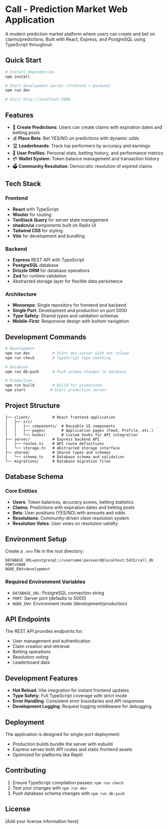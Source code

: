 # Call - Prediction Market Web Application

A modern prediction market platform where users can create and bet on claims/predictions. Built with React, Express, and PostgreSQL using TypeScript throughout.

## Quick Start

```bash
# Install dependencies
npm install

# Start development server (frontend + backend)
npm run dev

# Visit http://localhost:5000
```

## Features

- 🎯 **Create Predictions**: Users can create claims with expiration dates and betting pools
- 💰 **Place Bets**: Bet YES/NO on predictions with dynamic odds
- 🏆 **Leaderboards**: Track top performers by accuracy and earnings
- 👤 **User Profiles**: Personal stats, betting history, and performance metrics
- 💳 **Wallet System**: Token balance management and transaction history
- 🗳️ **Community Resolution**: Democratic resolution of expired claims

## Tech Stack

### Frontend
- **React** with TypeScript
- **Wouter** for routing
- **TanStack Query** for server state management
- **shadcn/ui** components built on Radix UI
- **Tailwind CSS** for styling
- **Vite** for development and bundling

### Backend
- **Express** REST API with TypeScript
- **PostgreSQL** database
- **Drizzle ORM** for database operations
- **Zod** for runtime validation
- Abstracted storage layer for flexible data persistence

### Architecture
- **Monorepo**: Single repository for frontend and backend
- **Single Port**: Development and production on port 5000
- **Type Safety**: Shared types and validation schemas
- **Mobile-First**: Responsive design with bottom navigation

## Development Commands

```bash
# Development
npm run dev          # Start dev server with hot reload
npm run check        # TypeScript type checking

# Database
npm run db:push      # Push schema changes to database

# Production
npm run build        # Build for production
npm start           # Start production server
```

## Project Structure

```
├── client/          # React frontend application
│   ├── src/
│   │   ├── components/  # Reusable UI components
│   │   ├── pages/       # Application pages (Feed, Profile, etc.)
│   │   └── hooks/       # Custom hooks for API integration
├── server/          # Express backend API
│   ├── routes.ts    # API route definitions
│   └── storage.ts   # Abstracted storage interface
├── shared/          # Shared types and schemas
│   └── schema.ts    # Database schema and validation
└── migrations/      # Database migration files
```

## Database Schema

### Core Entities
- **Users**: Token balances, accuracy scores, betting statistics
- **Claims**: Predictions with expiration dates and betting pools
- **Bets**: User positions (YES/NO) with amounts and odds
- **Resolutions**: Community-driven claim resolution system
- **Resolution Votes**: User votes on resolution validity

## Environment Setup

Create a `.env` file in the root directory:

```env
DATABASE_URL=postgresql://username:password@localhost:5432/call_db
PORT=5000
NODE_ENV=development
```

### Required Environment Variables
- `DATABASE_URL`: PostgreSQL connection string
- `PORT`: Server port (defaults to 5000)
- `NODE_ENV`: Environment mode (development/production)

## API Endpoints

The REST API provides endpoints for:
- User management and authentication
- Claim creation and retrieval
- Betting operations
- Resolution voting
- Leaderboard data

## Development Features

- **Hot Reload**: Vite integration for instant frontend updates
- **Type Safety**: Full TypeScript coverage with strict mode
- **Error Handling**: Consistent error boundaries and API responses
- **Development Logging**: Request logging middleware for debugging

## Deployment

The application is designed for single-port deployment:
- Production builds bundle the server with esbuild
- Express serves both API routes and static frontend assets
- Optimized for platforms like Replit

## Contributing

1. Ensure TypeScript compilation passes: `npm run check`
2. Test your changes with `npm run dev`
3. Push database schema changes with `npm run db:push`

## License

[Add your license information here]